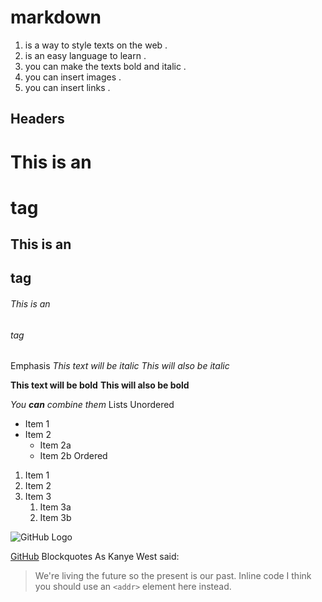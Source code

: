 # markdown
1. is a way to style texts on the web . 
2. is an easy language to learn . 
3. you can make the texts bold and italic .
4. you can insert images . 
5. you can insert links . 

## Headers
# This is an <h1> tag
## This is an <h2> tag
###### This is an <h6> tag
  
Emphasis
*This text will be italic*
_This will also be italic_

**This text will be bold**
__This will also be bold__

_You **can** combine them_
Lists
Unordered
* Item 1
* Item 2
  * Item 2a
  * Item 2b
Ordered
1. Item 1
1. Item 2
1. Item 3
   1. Item 3a
   1. Item 3b

![GitHub Logo](https://edgardorl.com/content/images/2020/08/github-features-banner-1.jpg)
  
 
[GitHub](http://github.com)
Blockquotes
As Kanye West said:

> We're living the future so
> the present is our past.
Inline code
I think you should use an
`<addr>` element here instead.
  
  

 
